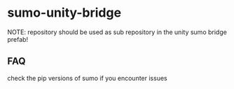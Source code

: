 # sumo-unity-bridge

NOTE: repository should be used as sub repository in the unity sumo bridge prefab!

## FAQ

check the pip versions of sumo if you encounter issues

